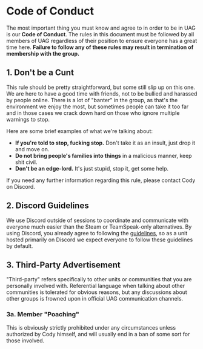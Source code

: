 # Code of Conduct

The most important thing you must know and agree to in order to be in UAG is our **Code of Conduct**. The rules in this document must be followed by all members of UAG regardless of their position to ensure everyone has a great time here. **Failure to follow any of these rules may result in termination of membership with the group.**

## 1. Don't be a Cunt

This rule should be pretty straightforward, but some still slip up on this one. We are here to have a good time with friends, not to be bullied and harassed by people online. There is a lot of "banter" in the group, as that's the environment we enjoy the most, but sometimes people can take it too far and in those cases we crack down hard on those who ignore multiple warnings to stop.

Here are some brief examples of what we're talking about:

- **If you're told to stop, fucking stop.** Don't take it as an insult, just drop it and move on.
- **Do not bring people's families into things** in a malicious manner, keep shit civil.
- **Don't be an edge-lord.** It's just stupid, stop it, get some help.

If you need any further information regarding this rule, please contact Cody on Discord.

## 2. Discord Guidelines

We use Discord outside of sessions to coordinate and communicate with everyone much easier than the Steam or TeamSpeak-only alternatives. By using Discord, you already agree to following the [guidelines](https://discordapp.com/guidelines), so as a unit hosted primarily on Discord we expect everyone to follow these guidelines by default.

## 3. Third-Party Advertisement

"Third-party" refers specifically to other units or communities that you are personally involved with. Referential language when talking about other communities is tolerated for obvious reasons, but any discussions about other groups is frowned upon in official UAG communication channels.

### 3a. Member "Poaching"

This is obviously strictly prohibited under any circumstances unless authorized by Cody himself, and will usually end in a ban of some sort for those involved.
